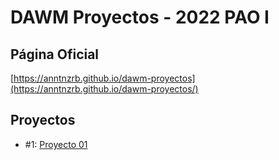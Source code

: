 # DAWM Proyectos - 2022 PAO I

## Página Oficial

[https://anntnzrb.github.io/dawm-proyectos](https://anntnzrb.github.io/dawm-proyectos/)

## Proyectos

- #1: [Proyecto 01](http://htmlpreview.github.io/?https://github.com/anntnzrb/dawm-proyectos/blob/main/proyecto-01/index.html)
